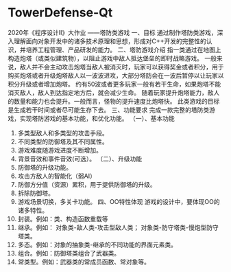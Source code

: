 # TowerDefense-Qt
2020年《程序设计II》大作业
——塔防类游戏
一、目标
通过制作塔防类游戏，深入理解面向对象开发中的诸多技术原理和思想，形成对C++开发的完整性的认识，并培养工程管理、产品研发的能力。
二、塔防游戏介绍
指一类通过在地图上构造炮塔（或类似建筑物），以阻止游戏中敌人抵达堡垒的即时战略游戏。
一般来说，敌人并不会主动攻击炮塔当敌人被消灭时，玩家可以获得奖金或者积分，用于购买炮塔或者升级炮塔敌人以一波波进攻，大部分塔防会在一波后暂停以让玩家以积分升级或者增加炮塔。
约有50波或者更多玩家一般有若干生命，如果炮塔不能消灭敌人，敌人到达指定地方后，就会减少生命。
随着玩家提升炮塔能力，敌人的数量和能力也会提升。一般而言，怪物的提升速度比炮塔快。
此类游戏的目标是生成若干时间或者尽可能生存下去。 
三、功能要求
完成一款完整的塔防类游戏，实现塔防游戏的基本功能，和优化功能。 
（一）、基本功能
1.	多类型敌人和多类型的攻击手段。
2.	不同类型的防御塔及其不同属性。
3.	游戏难度随游戏进度不断增加。
4.	背景音效和事件音效(可选）。
（二）、升级功能
1.	防御塔的升级功能。 
2.	攻击方敌人的智能化（弱AI） 
3.	防御方分值（资源）累积，用于提供防御塔的升级。 
4.	拆除防御塔。 
5.	游戏场景切换，多关卡功能。
四、OO特性体现
游戏的设计中，要体现OO的诸多特性。
1.	封装。例如：类、构造函数重载等
2.	继承。例如： 对象类-敌人类-攻击型敌人类； 对象类-防守塔类-慢炮型防守塔类。
3.	多态。例如：对象的抽象类-继承的不同功能的界面元素类。
4.	组合。例如：防御塔类组合了武器类。
5.	常类型。例如：武器类的常成员函数、常对象等。

